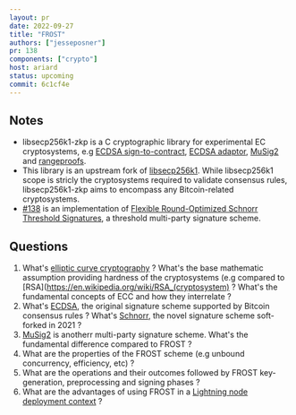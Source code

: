 ```yaml
---
layout: pr
date: 2022-09-27
title: "FROST"
authors: ["jesseposner"]
pr: 138
components: ["crypto"]
host: ariard
status: upcoming
commit: 6c1cf4e
---
```


## Notes

* libsecp256k1-zkp is a C cryptographic library for experimental EC cryptosystems, e.g [ECDSA
sign-to-contract](https://github.com/ElementsProject/secp256k1-zkp/blob/master/include/secp256k1_ecdsa_s2c.h), [ECDSA adaptor](https://github.com/ElementsProject/secp256k1-zkp/blob/master/include/secp256k1_ecdsa_adaptor.h), [MuSig2](https://github.com/ElementsProject/secp256k1-zkp/blob/master/include/secp256k1_musig.h) and [rangeproofs](https://github.com/ElementsProject/secp256k1-zkp/blob/master/include/secp256k1_rangeproof.h).
* This library is an upstream fork of [libsecp256k1](https://github.com/bitcoin-core/secp256k1). While libsecp256k1 scope is stricly the cryptosystems required to validate consensus rules, libsecp256k1-zkp aims to encompass any Bitcoin-related cryptosystems.
* [#138](https://github.com/ElementsProject/secp256k1-zkp/pull/138) is an implementation of [Flexible Round-Optimized Schnorr Threshold Signatures](https://eprint.iacr.org/2020/852.pdf), a threshold multi-party signature scheme.

## Questions

1. What's [elliptic curve cryptography](https://en.wikipedia.org/wiki/Elliptic-curve_cryptography) ? What's the base mathematic assumption providing hardness of the cryptosystems (e.g compared to [RSA](https://en.wikipedia.org/wiki/RSA_(cryptosystem) ? What's the fundamental concepts of ECC and how they interrelate ?
2. What's [ECDSA](https://nvlpubs.nist.gov/nistpubs/FIPS/NIST.FIPS.186-4.pdf), the original signature scheme supported by Bitcoin consensus rules ? What's [Schnorr](https://link.springer.com/content/pdf/10.1007/3-540-46885-4_68.pdf), the novel signature scheme soft-forked in 2021 ?
3. [MuSig2](https://github.com/jonasnick/bips/blob/musig2/bip-musig2.mediawiki) is anotherr multi-party signature scheme. What's the fundamental difference compared to FROST ?
4. What are the properties of the FROST scheme (e.g unbound concurrency, efficiency, etc) ?
5. What are the operations and their outcomes followed by FROST key-generation, preprocessing and signing phases ?
6. What are the advantages of using FROST in a [Lightning node deployment context](https://github.com/lightningdevkit/rust-lightning/issues/1665) ?

